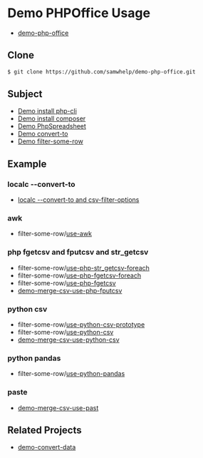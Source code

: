 
# Demo PHPOffice Usage

* [demo-php-office](https://github.com/samwhelp/demo-php-office)


## Clone

``` sh
$ git clone https://github.com/samwhelp/demo-php-office.git
```


## Subject

* [Demo install php-cli](demo-install-php-cli)
* [Demo install composer](demo-install-composer)
* [Demo PhpSpreadsheet](demo-php-spreadsheet)
* [Demo convert-to](demo-convert-to)
* [Demo filter-some-row](demo-case/filter-some-row)


## Example

### localc --convert-to

* [localc --convert-to and csv-filter-options](demo-convert-to/demo-ods-to-csv-filter-options)

### awk

* filter-some-row/[use-awk](demo-case/filter-some-row/use-awk)

### php fgetcsv and fputcsv and str_getcsv

* filter-some-row/[use-php-str_getcsv-foreach](demo-case/filter-some-row/use-php-str_getcsv-foreach)
* filter-some-row/[use-php-fgetcsv-foreach](demo-case/filter-some-row/use-php-fgetcsv-foreach)
* filter-some-row/[use-php-fgetcsv](demo-case/filter-some-row/use-php-fgetcsv)
* [demo-merge-csv-use-php-fputcsv](demo-convert-to/demo-merge-csv-use-php-fputcsv)

### python csv

* filter-some-row/[use-python-csv-prototype](demo-case/filter-some-row/use-python-csv-prototype)
* filter-some-row/[use-python-csv](demo-case/filter-some-row/use-python-csv)
* [demo-merge-csv-use-python-csv](demo-convert-to/demo-merge-csv-use-python-csv)

### python pandas

* filter-some-row/[use-python-pandas](demo-case/filter-some-row/use-python-pandas)

### paste

* [demo-merge-csv-use-past](demo-convert-to/demo-merge-csv-use-paste)


## Related Projects

* [demo-convert-data](https://github.com/samwhelp/demo-convert-data)
